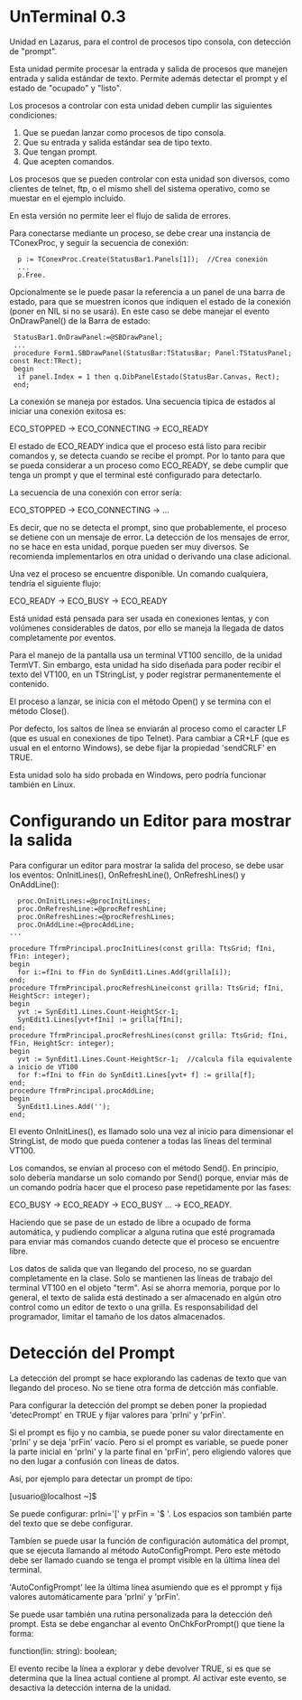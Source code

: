 UnTerminal 0.3
==============

Unidad en Lazarus, para el control de procesos tipo consola, con detección de "prompt".

Esta unidad permite procesar la entrada y salida de procesos que manejen entrada y salida estándar de texto. Permite además detectar el prompt y el estado de "ocupado" y "listo".

Los procesos a controlar con esta unidad deben cumplir las siguientes condiciones:

1. Que se puedan lanzar como procesos de tipo consola.
2. Que su entrada y salida estándar sea de tipo texto.
3. Que tengan prompt.
4. Que acepten comandos.

Los procesos que se pueden controlar con esta unidad son diversos, como clientes de telnet, ftp, o el mismo shell del sistema operativo, como se muestar en el ejemplo incluido.

En esta versión no permite leer el flujo de salida de errores.

Para conectarse mediante un proceso, se debe crear una instancia de TConexProc, y seguir la secuencia de conexión:

```
  p := TConexProc.Create(StatusBar1.Panels[1]);  //Crea conexión
  ...
  p.Free.
```

Opcionalmente se le puede pasar la referencia a un panel de una barra de estado, para
que se muestren íconos que indiquen el estado de la conexión (poner en NIL si no se
usará). En este caso se debe manejar el evento OnDrawPanel() de la Barra de estado:

```
 StatusBar1.OnDrawPanel:=@SBDrawPanel;
 ...
 procedure Form1.SBDrawPanel(StatusBar:TStatusBar; Panel:TStatusPanel; const Rect:TRect);
 begin
  if panel.Index = 1 then q.DibPanelEstado(StatusBar.Canvas, Rect);
 end;
```

 La conexión se maneja por estados. Una secuencia típica de estados al iniciar una
 conexión exitosa es:
 
 ECO_STOPPED -> ECO_CONNECTING -> ECO_READY

El estado de ECO_READY indica que el proceso está listo para recibir comandos y, se detecta cuando se recibe el prompt. Por lo tanto para que se pueda considerar a un proceso como ECO_READY, se debe cumplir que tenga un prompt y que el terminal esté configurado para detectarlo.

La secuencia de una conexión con error sería:
 
 ECO_STOPPED -> ECO_CONNECTING -> ...

Es decir, que no se detecta el prompt, sino que probablemente, el proceso se detiene con un mensaje de error. La detección de los mensajes de error, no se hace en esta unidad, porque pueden ser muy diversos. Se recomienda implementarlos en otra unidad o derivando una clase adicional.
 
Una vez el proceso se encuentre disponible. Un comando cualquiera, tendría el siguiente flujo:

ECO_READY -> ECO_BUSY -> ECO_READY

Está unidad está pensada para ser usada en conexiones lentas, y con volúmenes
considerables de datos, por ello se maneja la llegada de datos completamente por eventos.

Para el manejo de la pantalla usa un terminal VT100 sencillo, de la unidad TermVT. Sin
embargo, esta unidad ha sido diseñada para poder recibir el texto del VT100, en un
TStringList, y poder registrar permanentemente el contenido.

El proceso a lanzar, se inicia con el método Open() y se termina con el método Close().

Por defecto, los saltos de línea se enviarán al proceso como el caracter LF (que es usual en conexiones de tipo Telnet). Para cambiar a CR+LF (que es usual en el entorno Windows), se debe fijar la propiedad 'sendCRLF' en TRUE. 

Esta unidad solo ha sido probada en Windows, pero podría funcionar también en Linux.

# Configurando un Editor para mostrar la salida

Para configurar un editor para mostrar la salida del proceso, se debe usar los eventos:
OnInitLines(), OnRefreshLine(), OnRefreshLines() y OnAddLine():

```
  proc.OnInitLines:=@procInitLines;
  proc.OnRefreshLine:=@procRefreshLine;
  proc.OnRefreshLines:=@procRefreshLines;
  proc.OnAddLine:=@procAddLine;
...

procedure TfrmPrincipal.procInitLines(const grilla: TtsGrid; fIni, fFin: integer);
begin
  for i:=fIni to fFin do SynEdit1.Lines.Add(grilla[i]);
end;
procedure TfrmPrincipal.procRefreshLine(const grilla: TtsGrid; fIni, HeightScr: integer);
begin
  yvt := SynEdit1.Lines.Count-HeightScr-1;
  SynEdit1.Lines[yvt+fIni] := grilla[fIni];
end;
procedure TfrmPrincipal.procRefreshLines(const grilla: TtsGrid; fIni, fFin, HeightScr: integer);
begin
  yvt := SynEdit1.Lines.Count-HeightScr-1;  //calcula fila equivalente a inicio de VT100
  for f:=fIni to fFin do SynEdit1.Lines[yvt+ f] := grilla[f];
end;
procedure TfrmPrincipal.procAddLine;
begin
  SynEdit1.Lines.Add('');
end;
```

El evento OnInitLines(), es llamado solo una vez al inicio para dimensionar el StringList, de modo que pueda contener a todas las líneas del terminal VT100.

Los comandos, se envían al proceso con el método Send(). En principio, solo debería mandarse un solo comando por Send() porque, enviar más de un comando podría hacer que el proceso pase repetidamente por  las fases:

ECO_BUSY -> ECO_READY -> ECO_BUSY ... -> ECO_READY.

Haciendo que se pase de un estado de libre a ocupado de forma automática, y pudiendo complicar a alguna rutina que esté programada para enviar más comandos cuando detecte que el proceso se encuentre libre.

Los datos de salida que van llegando del proceso, no se guardan completamente en la
clase. Solo se mantienen las líneas de trabajo del terminal VT100 en el objeto "term".
Así se ahorra memoria, porque por lo general, el texto de salida está destinado a ser
almacenado en algún otro control como un editor de texto o una grilla.
Es responsabilidad del programador, limitar el tamaño de los datos almacenados.

# Detección del Prompt

La detección del prompt se hace explorando las cadenas de texto que van llegando del proceso. No se tiene otra forma de detcción más confiable.

Para configurar la detección del prompt se deben poner la propiedad 'detecPrompt' en TRUE y fijar valores para 'prIni' y 'prFin'.

Si el prompt es fijo y no cambia, se puede poner su valor directamente en 'prIni' y se deja 'prFin' vacío. Pero si el prompt es variable, se puede poner la parte inicial en 'prIni' y la parte final en 'prFin', pero eligiendo valores que no den lugar a confusión con líneas de datos.

Así, por ejemplo para detectar un prompt de tipo:

[usuario@localhost ~]$ 

Se puede configurar: prIni='[' y prFin = '$ '. Los espacios son también parte del texto que se debe configurar.

Tambíen se puede usar la función de configuración automática del prompt, que se ejecuta llamando al método AutoConfigPrompt. Pero este método debe ser llamado cuando se tenga el prompt visible en la última línea del terminal.

'AutoConfigPrompt' lee la última línea asumiendo que es el pprompt y fija valores automáticamente para 'prIni' y 'prFin'.

Se puede usar también una rutina personalizada para la detección deñ prompt. Esta se debe enganchar al evento OnChkForPrompt() que tiene la forma:

function(lin: string): boolean;

El evento recibe la línea a explorar y debe devolver TRUE, si es que se determina que la línea actual contiene al prompt. Al activar este evento, se desactiva la detección interna de la unidad.